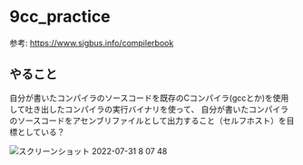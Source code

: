 # 9cc_practice

参考: https://www.sigbus.info/compilerbook

## やること

自分が書いたコンパイラのソースコードを既存のCコンパイラ(gccとか)を使用して吐き出したコンパイラの実行バイナリを使って、
自分が書いたコンパイラのソースコードをアセンブリファイルとして出力すること（セルフホスト）を目標としている？

![スクリーンショット 2022-07-31 8 07 48](https://user-images.githubusercontent.com/16571394/182003053-eac158e0-f6ec-494b-8e55-9d9892696cb9.png)
